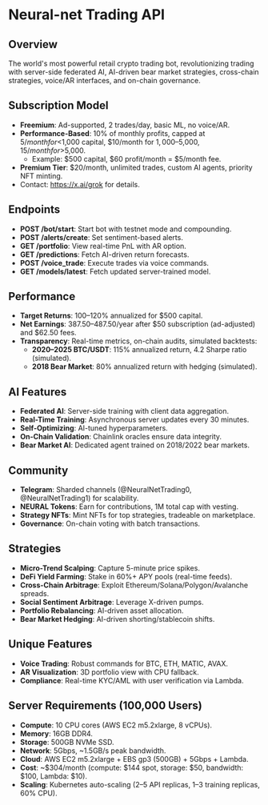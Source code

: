 # Neural-net Trading API

## Overview
The world's most powerful retail crypto trading bot, revolutionizing trading with server-side federated AI, AI-driven bear market strategies, cross-chain strategies, voice/AR interfaces, and on-chain governance.

## Subscription Model
- **Freemium**: Ad-supported, 2 trades/day, basic ML, no voice/AR.
- **Performance-Based**: 10% of monthly profits, capped at $5/month for <$1,000 capital, $10/month for $1,000–$5,000, $15/month for >$5,000.
  - Example: $500 capital, $60 profit/month = $5/month fee.
- **Premium Tier**: $20/month, unlimited trades, custom AI agents, priority NFT minting.
- Contact: https://x.ai/grok for details.

## Endpoints
- **POST /bot/start**: Start bot with testnet mode and compounding.
- **POST /alerts/create**: Set sentiment-based alerts.
- **GET /portfolio**: View real-time PnL with AR option.
- **GET /predictions**: Fetch AI-driven return forecasts.
- **POST /voice_trade**: Execute trades via voice commands.
- **GET /models/latest**: Fetch updated server-trained model.

## Performance
- **Target Returns**: 100–120% annualized for $500 capital.
- **Net Earnings**: $387.50–$487.50/year after $50 subscription (ad-adjusted) and $62.50 fees.
- **Transparency**: Real-time metrics, on-chain audits, simulated backtests:
  - **2020–2025 BTC/USDT**: 115% annualized return, 4.2 Sharpe ratio (simulated).
  - **2018 Bear Market**: 80% annualized return with hedging (simulated).

## AI Features
- **Federated AI**: Server-side training with client data aggregation.
- **Real-Time Training**: Asynchronous server updates every 30 minutes.
- **Self-Optimizing**: AI-tuned hyperparameters.
- **On-Chain Validation**: Chainlink oracles ensure data integrity.
- **Bear Market AI**: Dedicated agent trained on 2018/2022 bear markets.

## Community
- **Telegram**: Sharded channels (@NeuralNetTrading0, @NeuralNetTrading1) for scalability.
- **NEURAL Tokens**: Earn for contributions, 1M total cap with vesting.
- **Strategy NFTs**: Mint NFTs for top strategies, tradeable on marketplace.
- **Governance**: On-chain voting with batch transactions.

## Strategies
- **Micro-Trend Scalping**: Capture 5-minute price spikes.
- **DeFi Yield Farming**: Stake in 60%+ APY pools (real-time feeds).
- **Cross-Chain Arbitrage**: Exploit Ethereum/Solana/Polygon/Avalanche spreads.
- **Social Sentiment Arbitrage**: Leverage X-driven pumps.
- **Portfolio Rebalancing**: AI-driven asset allocation.
- **Bear Market Hedging**: AI-driven shorting/stablecoin shifts.

## Unique Features
- **Voice Trading**: Robust commands for BTC, ETH, MATIC, AVAX.
- **AR Visualization**: 3D portfolio view with CPU fallback.
- **Compliance**: Real-time KYC/AML with user verification via Lambda.

## Server Requirements (100,000 Users)
- **Compute**: 10 CPU cores (AWS EC2 m5.2xlarge, 8 vCPUs).
- **Memory**: 16GB DDR4.
- **Storage**: 500GB NVMe SSD.
- **Network**: 5Gbps, ~1.5GB/s peak bandwidth.
- **Cloud**: AWS EC2 m5.2xlarge + EBS gp3 (500GB) + 5Gbps + Lambda.
- **Cost**: ~$304/month (compute: $144 spot, storage: $50, bandwidth: $100, Lambda: $10).
- **Scaling**: Kubernetes auto-scaling (2–5 API replicas, 1–3 training replicas, 60% CPU).
